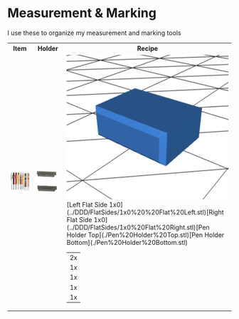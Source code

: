# Measurement & Marking

I use these to organize my measurement and marking tools

<table>
  <tr>
    <th>Item</th>
    <th>Holder</th>
    <th>Recipe</th>
  </tr>
  <tr>
    <td>
      <a href="https://amzn.to/3VpAreI">
        <img src="pencils.jpg" alt="Pencil Set" width="400"/>
      </a>
    </td>
    <td>
      <img src="pencilholdermodel.png" alt="Pencil Set" width="400"/>
    <td>
      <table>
        <tr><td>2x</td><a href="../DDD/4x10x8mm%20Pin.stl"><img src="../DDD/Pin.png"width="400"/></a></tr>
        <tr><td>1x</td>[Left Flat Side 1x0](../DDD/FlatSides/1x0%20%20Flat%20Left.stl)</tr>
        <tr><td>1x</td>[Right Flat Side 1x0](../DDD/FlatSides/1x0%20Flat%20Right.stl)</tr>
        <tr><td>1x</td>[Pen Holder Top](./Pen%20Holder%20Top.stl)</tr>
        <tr><td>1x</td>[Pen Holder Bottom](./Pen%20Holder%20Bottom.stl)</tr>
      </table>
    </td>
  </tr>
</table>
